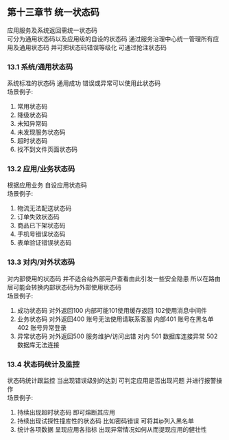## 第十三章节 统一状态码
应用服务及系统返回需统一状态码  
可分为通用状态码以及应用级的自设的状态码 通过服务治理中心统一管理所有应用及通用状态码 并可把状态码错误等级化 可通过抢注状态码

### 13.1 系统/通用状态码
系统标准的状态码 通用成功 错误或异常可以使用此状态码  
场景例子:  
1) 常用状态码  
2) 降级状态码  
3) 未知异常码  
4) 未发现服务状态码  
5) 超时状态码  
6) 找不到文件页面状态码  

### 13.2 应用/业务状态码
根据应用业务 自设应用状态码  
场景例子:  
1) 物流无法配送状态码  
2) 订单失效状态码  
3) 商品已下架状态码  
4) 手机号错误状态码  
5) 表单验证错误状态码  

### 13.3 对内/对外状态码
对内部使用的状态码 并不适合给外部用户查看由此引发一些安全隐患 所以在路由层可能会转换内部状态码为外部使用状态码  
场景例子:  
1) 成功状态码 对外返回100 内部可能101使用缓存返回 102使用消息中间件  
2) 业务状态码 对外返回400 账号无法使用请联系客服 内部401 账号在黑名单 402 账号异常登录  
3) 异常状态码 对外返回500 服务维护/访问出错 对内 501 数据库连接异常 502数据库无法连接  

### 13.4 状态码统计及监控
状态码统计跟监控 当出现错误级别的达到 可判定应用是否出现问题 并进行报警操作  
场景例子:  
1) 持续出现超时状态码 即可熔断其应用  
2) 持续出现试探性撞库性的状态码 比如密码错误 可将其ip列入黑名单  
3) 统计各项数据 呈现应用各指标 出现异常情况如何从而提现应用的健壮性